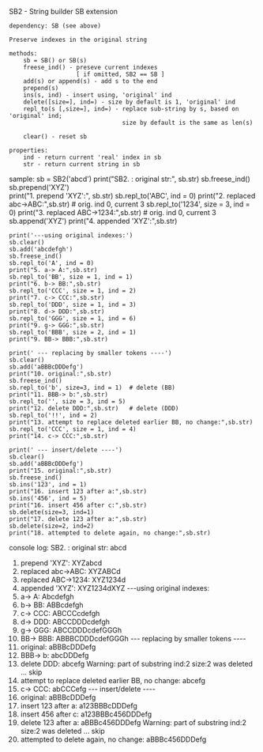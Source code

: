 SB2 - String builder SB extension  

    dependency: SB (see above)
    
    Preserve indexes in the original string
    
    methods:
        sb = SB() or SB(s)
        freese_ind() - preseve current indexes
                       [ if omitted, SB2 == SB ]
        add(s) or append(s) - add s to the end
        prepend(s)
        ins(s, ind) - insert using, 'original' ind
        delete([size=], ind=) - size by default is 1, 'original' ind
        repl_to(s [,size=], ind=) - replace sub-string by s, based on 'original' ind;
                                    size by default is the same as len(s)
        
        clear() - reset sb
    
    properties:
        ind - return current 'real' index in sb
        str - return current string in sb
        
   sample:
    sb = SB2('abcd')
    print("SB2. : original str:", sb.str)
    sb.freese_ind()
    sb.prepend('XYZ')      
    print("1. prepend 'XYZ':", sb.str)
    sb.repl_to('ABC', ind = 0)
    print("2. replaced abc->ABC:",sb.str)   # orig. ind 0, current 3
    sb.repl_to('1234', size = 3, ind = 0)
    print("3. replaced ABC->1234:",sb.str)   # orig. ind 0, current 3
    sb.append('XYZ')
    print("4. appended 'XYZ':",sb.str)
    
    print('---using original indexes:')
    sb.clear()
    sb.add('abcdefgh')
    sb.freese_ind()
    sb.repl_to('A', ind = 0)
    print("5. a-> A:",sb.str)
    sb.repl_to('BB', size = 1, ind = 1)
    print("6. b-> BB:",sb.str)
    sb.repl_to('CCC', size = 1, ind = 2)
    print("7. c-> CCC:",sb.str)
    sb.repl_to('DDD', size = 1, ind = 3)
    print("8. d-> DDD:",sb.str)
    sb.repl_to('GGG', size = 1, ind = 6)
    print("9. g-> GGG:",sb.str)
    sb.repl_to('BBB', size = 2, ind = 1)
    print("9. BB-> BBB:",sb.str)
    
    print(' --- replacing by smaller tokens ----')
    sb.clear()
    sb.add('aBBBcDDDefg')
    print("10. original:",sb.str)
    sb.freese_ind()
    sb.repl_to('b', size=3, ind = 1)  # delete (BB)
    print("11. BBB-> b:",sb.str)
    sb.repl_to('', size = 3, ind = 5)
    print("12. delete DDD:",sb.str)   # delete (DDD)
    sb.repl_to('!!', ind = 2) 
    print("13. attempt to replace deleted earlier BB, no change:",sb.str)
    sb.repl_to('CCC', size = 1, ind = 4)
    print("14. c-> CCC:",sb.str)
    
    print(' --- insert/delete ----')
    sb.clear()
    sb.add('aBBBcDDDefg')
    print("15. original:",sb.str)
    sb.freese_ind()
    sb.ins('123', ind = 1)
    print("16. insert 123 after a:",sb.str)
    sb.ins('456', ind = 5)
    print("16. insert 456 after c:",sb.str)
    sb.delete(size=3, ind=1)
    print("17. delete 123 after a:",sb.str)
    sb.delete(size=2, ind=2)
    print("18. attempted to delete again, no change:",sb.str)
    
 console log:
SB2. : original str: abcd
1. prepend 'XYZ': XYZabcd
2. replaced abc->ABC: XYZABCd
3. replaced ABC->1234: XYZ1234d
4. appended 'XYZ': XYZ1234dXYZ
---using original indexes:
5. a-> A: Abcdefgh
6. b-> BB: ABBcdefgh
7. c-> CCC: ABCCCcdefgh
8. d-> DDD: ABCCDDDcdefgh
9. g-> GGG: ABCCDDDcdefGGGh
9. BB-> BBB: ABBBCDDDcdefGGGh
 --- replacing by smaller tokens ----
10. original: aBBBcDDDefg
11. BBB-> b: abcDDDefg
12. delete DDD: abcefg
Warning: part of substring ind:2 size:2 was deleted ... skip
13. attempt to replace deleted earlier BB, no change: abcefg
14. c-> CCC: abCCCefg
 --- insert/delete ----
15. original: aBBBcDDDefg
16. insert 123 after a: a123BBBcDDDefg
16. insert 456 after c: a123BBBc456DDDefg
17. delete 123 after a: aBBBc456DDDefg
Warning: part of substring ind:2 size:2 was deleted ... skip
18. attempted to delete again, no change: aBBBc456DDDefg
    